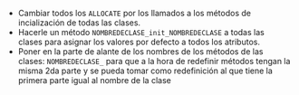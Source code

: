 - Cambiar todos los `ALLOCATE` por los llamados a los métodos de incialización de todas las clases.
- Hacerle un método `NOMBREDECLASE_init_NOMBREDECLASE` a todas las clases para asignar los valores por defecto a todos los atributos.
- Poner en la parte de alante de los nombres de los métodos de las clases: `NOMBREDECLASE_` para que a la hora de redefinir métodos tengan la misma 2da parte y se pueda tomar como redefinición al que tiene la primera parte igual al nombre de la clase
